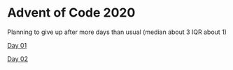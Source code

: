 # Advent of Code 2020

Planning to give up after more days than usual (median about 3 IQR about 1)

[Day 01](https://github.com/ianhandel/adventofcode_2020/blob/main/day_01/advent_of_code_01.md)

[Day 02](https://github.com/ianhandel/adventofcode_2020/blob/main/day_02/advent_of_code_02.md)
